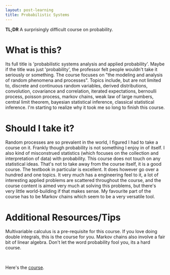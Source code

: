 ```yaml
---
layout: post-learning
title: Probabilistic Systems
---
```


**TL;DR** A surprisingly difficult course on probability.

# What is this?

Its full title is 'probabilistic systems analysis and applied probability'.
Maybe if the title was just 'probability', the professor felt people wouldn't
take it seriously or something. The course focuses on "the modeling
and analysis of random phenomena and processes". Topics include, but are not
limited to, discrete and continuous random variables, derived distributions,
convolution, covariance and correlation, iterated expectations, bernoulli
process, poisson process, markov chains, weak law of large numbers, central
limit theorem, bayesian statistical inference, classical statistical inference.
I'm starting to realize why it took me so long to finish this course.

# Should I take it?

Random processes are so prevalent in the world, I figured I had to take a
course on it. Frankly though probability is not something I enjoy in of itself.
I also kind of misconstrued statistics (which focuses on the collection and
interpretation of data) with probability. This course does not touch on any
statistical ideas. That's not to take away from the course itself, it is a good
course. The textbook in particular is excellent. It does however go over a
hundred and one topics. It very much has a engineering feel to it, a lot of
interesting applied problems are scattered throughout the course, and the
course content is aimed very much at solving this problems, but there's very
little world-building if that makes sense. My favourite part of the course has
to be Markov chains which seem to be a very versatile tool.

# Additional Resources/Tips

Multivariable calculus is a pre-requisite for this course. If you love doing
double integrals, this is the course for you. Markov chains also involve a fair
bit of linear algebra. Don't let the word probability fool you, its a hard
course.

<br>

Here's the
[course](https://ocw.mit.edu/courses/electrical-engineering-and-computer-science/6-041-probabilistic-systems-analysis-and-applied-probability-fall-2010/index.htm).
